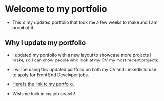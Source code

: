 # Welcome to my portfolio
- This is my updated portfolio that took me a few weeks to make and I am proud of it.

## Why I update my portfolio
- I updated my portfolio with a new layout to showcase more projects I make, so I can show people who look at my CV my most recent projects.
- I will be using this updated portfolio on both my CV and LinkedIn to use to apply for Front End Developer jobs. 

- [Here is the link to my portfolio.](https://thajeepan-rathiharan.github.io/Thajeepan_Rathiharan_Portfolio/)

- Wish me luck in my job search!